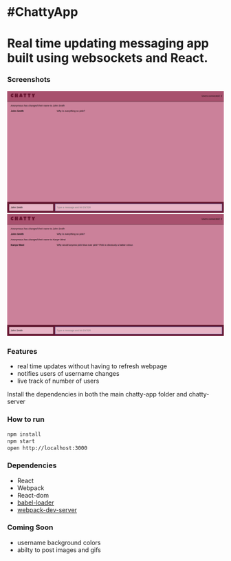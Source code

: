 #ChattyApp 
=====================

Real time updating messaging app built using websockets and React. 
====================
### Screenshots
!["screenshot of messenger app 1"](https://github.com/rajmytaj/Chatty-App/blob/master/docs/screenshot.png)
!["screenshot of messenger app 2"](https://github.com/rajmytaj/Chatty-App/blob/master/docs/screenshot2.png)

### Features 

* real time updates without having to refresh webpage
* notifies users of username changes
* live track of number of users 

Install the dependencies in both the main chatty-app folder and chatty-server

### How to run 
```
npm install
npm start
open http://localhost:3000
```
### Dependencies

* React
* Webpack
* React-dom
* [babel-loader](https://github.com/babel/babel-loader)
* [webpack-dev-server](https://github.com/webpack/webpack-dev-server)

### Coming Soon
* username background colors
* abilty to post images and gifs 
